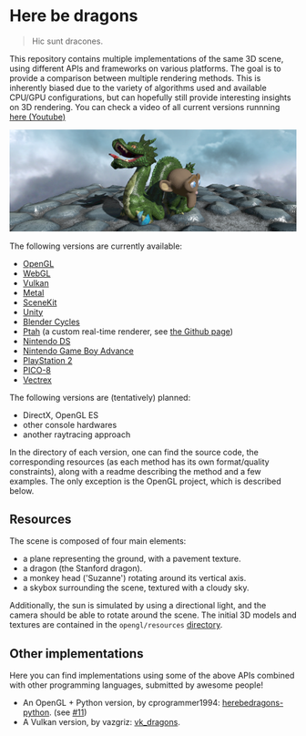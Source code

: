 # Here be dragons

> Hic sunt dracones.

This repository contains multiple implementations of the same 3D scene, using different APIs and frameworks on various platforms. The goal is to provide a comparison between multiple rendering methods. This is inherently biased due to the variety of algorithms used and available CPU/GPU configurations, but can hopefully still provide interesting insights on 3D rendering. You can check a video of all current versions runnning [here (Youtube)](https://www.youtube.com/watch?v=Bbpu34S2bSI)

![](image.png)

The following versions are currently available:

- [OpenGL](https://github.com/kosua20/herebedragons/tree/master/opengl)
- [WebGL](https://github.com/kosua20/herebedragons/tree/master/webgl) 
- [Vulkan](https://github.com/kosua20/herebedragons/tree/master/vulkan) 
- [Metal](https://github.com/kosua20/herebedragons/tree/master/metal)
- [SceneKit](https://github.com/kosua20/herebedragons/tree/master/scenekit)
- [Unity](https://github.com/kosua20/herebedragons/tree/master/unity)
- [Blender Cycles](https://github.com/kosua20/herebedragons/tree/master/cycles)
- [Ptah](https://github.com/kosua20/herebedragons/tree/master/ptah) (a custom real-time renderer, see [the Github page](https://github.com/kosua20/PtahRenderer/))
- [Nintendo DS](https://github.com/kosua20/herebedragons/tree/master/nds)
- [Nintendo Game Boy Advance](https://github.com/kosua20/herebedragons/tree/master/gba)
- [PlayStation 2](https://github.com/kosua20/herebedragons/tree/master/ps2)  
- [PICO-8](https://github.com/kosua20/herebedragons/tree/master/pico8) 
- [Vectrex](https://github.com/kosua20/herebedragons/tree/master/vectrex) 

The following versions are (tentatively) planned:

- DirectX, OpenGL ES
- other console hardwares
- another raytracing approach

In the directory of each version, one can find the source code, the corresponding resources (as each method has its own format/quality constraints), along with a readme describing the method and a few examples. The only exception is the OpenGL project, which is described below.

## Resources
The scene is composed of four main elements:

- a plane representing the ground, with a pavement texture.
- a dragon (the Stanford dragon).
- a monkey head ('Suzanne') rotating around its vertical axis.
- a skybox surrounding the scene, textured with a cloudy sky.

Additionally, the sun is simulated by using a directional light, and the camera should be able to rotate around the scene.
The initial 3D models and textures are contained in the `opengl/resources` [directory](https://github.com/kosua20/herebedragons/tree/master/opengl/resources).

## Other implementations
Here you can find implementations using some of the above APIs combined with other programming languages, submitted by awesome people!

- An OpenGL + Python version, by cprogrammer1994: [herebedragons-python](https://github.com/cprogrammer1994/herebedragons-python). (see [#11](https://github.com/kosua20/herebedragons/issues/11))
- A Vulkan version, by vazgriz: [vk_dragons](https://github.com/vazgriz/vk_dragons).
